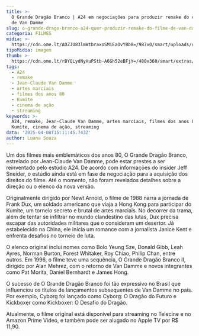 ```yaml
---
title: >-
  O Grande Dragão Branco | A24 em negociações para produzir remake do clássico
  de Van Damme
slug: o-grande-drago-branco-a24-quer-produzir-remake-do-filme-de-van-damme
categoria: FILMES
midia: >-
  https://cdn.ome.lt/AOZJU83lmWtbraxoSMiEaOvYBb8=/987x0/smart/uploads/conteudo/fotos/OMELETE_CAPA_-_2025-04-08T113940.997.png
tipoMidia: imagem
thumb: >-
  https://cdn.ome.lt/rBYQLydNyHuPStb-A6Gh52eBFjY=/480x360/smart/extras/conteudos/omelete_THUMB_-_2025-04-08T113900.812.png
tags:
  - A24
  - remake
  - Jean-Claude Van Damme
  - artes marciais
  - filmes dos anos 80
  - Kumite
  - cinema de ação
  - streaming
keywords: >-
  A24, remake, Jean-Claude Van Damme, artes marciais, filmes dos anos 80,
  Kumite, cinema de ação, streaming
data: '2025-04-08T15:11:45.743Z'
author: Luana Souza
---
```


Um dos filmes mais emblemáticos dos anos 80, O Grande Dragão Branco, estrelado por Jean-Claude Van Damme, pode estar prestes a ser reinventado pelo estúdio A24. De acordo com informações do insider Jeff Sneider, o estúdio ainda está em fase de negociação para a aquisição dos direitos do filme. Até o momento, não foram revelados detalhes sobre a direção ou o elenco da nova versão.

Originalmente dirigido por Newt Arnold, o filme de 1988 narra a jornada de Frank Dux, um soldado americano que viaja a Hong Kong para participar do Kumite, um torneio secreto e brutal de artes marciais. No decorrer da trama, além de tentar se infiltrar no mundo clandestino das lutas, Dux precisa escapar das autoridades militares que o consideram um desertor. Já estabelecido na China, ele inicia um romance com a jornalista Janice Kent e enfrenta desafios no torneio de luta.

O elenco original inclui nomes como Bolo Yeung Sze, Donald Gibb, Leah Ayres, Norman Burton, Forest Whitaker, Roy Chiao, Philip Chan, entre outros. Em 1996, o filme teve uma sequência, O Grande Dragão Branco II, dirigido por Alan Mehrez, com o retorno de Van Damme e novos integrantes como Pat Morita, Daniel Bernhardt e James Hong.

O sucesso de O Grande Dragão Branco foi tão expressivo no Brasil que influenciou os títulos de lançamentos subsequentes de Van Damme no país. Por exemplo, Cyborg foi lançado como Cyborg: O Dragão do Futuro e Kickboxer como Kickboxer: O Desafio do Dragão.

Atualmente, o filme original está disponível para streaming no Telecine e no Amazon Prime Video, e também pode ser alugado no Apple TV por R$ 11,90.
